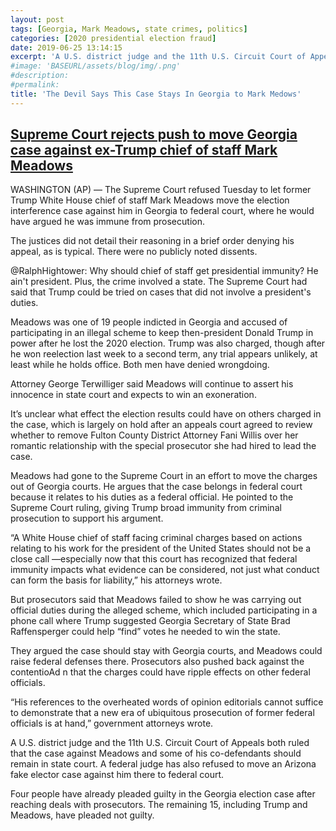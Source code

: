 ```yaml
---
layout: post
tags: [Georgia, Mark Meadows, state crimes, politics]
categories: [2020 presidential election fraud]
date: 2019-06-25 13:14:15
excerpt: 'A U.S. district judge and the 11th U.S. Circuit Court of Appeals both ruled that the case against Meadows and some of his co-defendants should remain in state court. A federal judge has also refused to move an Arizona fake elector case against him there to federal court.'
#image: 'BASEURL/assets/blog/img/.png'
#description:
#permalink:
title: 'The Devil Says This Case Stays In Georgia to Mark Medows'
---
```



## [Supreme Court rejects push to move Georgia case against ex-Trump chief of staff Mark Meadows](https://apnews.com/article/supreme-court-mark-meadows-georgia-election-interference-876a332a9dbe1a89c50aecccee15952e)

WASHINGTON (AP) — The Supreme Court refused Tuesday to let former Trump White House chief of staff Mark Meadows move the election interference case against him in Georgia to federal court, where he would have argued he was immune from prosecution.

The justices did not detail their reasoning in a brief order denying his appeal, as is typical. There were no publicly noted dissents.

@RalphHightower: Why should chief of staff get presidential immunity? He ain't president. Plus, the crime involved a state. The Supreme Court had said that Trump could be tried on cases that did not involve a president's duties.

Meadows was one of 19 people indicted in Georgia and accused of participating in an illegal scheme to keep then-president Donald Trump in power after he lost the 2020 election. Trump was also charged, though after he won reelection last week to a second term, any trial appears unlikely, at least while he holds office. Both men have denied wrongdoing.

Attorney George Terwilliger said Meadows will continue to assert his innocence in state court and expects to win an exoneration.

It’s unclear what effect the election results could have on others charged in the case, which is largely on hold after an appeals court agreed to review whether to remove Fulton County District Attorney Fani Willis over her romantic relationship with the special prosecutor she had hired to lead the case.

Meadows had gone to the Supreme Court in an effort to move the charges out of Georgia courts. He argues that the case belongs in federal court because it relates to his duties as a federal official. He pointed to the Supreme Court ruling, giving Trump broad immunity from criminal prosecution to support his argument.

“A White House chief of staff facing criminal charges based on actions relating to his work for the president of the United States should not be a close call —especially now that this court has recognized that federal immunity impacts what evidence can be considered, not just what conduct can form the basis for liability,” his attorneys wrote.

But prosecutors said that Meadows failed to show he was carrying out official duties during the alleged scheme, which included participating in a phone call where Trump suggested Georgia Secretary of State Brad Raffensperger could help “find” votes he needed to win the state.

They argued the case should stay with Georgia courts, and Meadows could raise federal defenses there. Prosecutors also pushed back against the contentioAd
n that the charges could have ripple effects on other federal officials.

“His references to the overheated words of opinion editorials cannot suffice to demonstrate that a new era of ubiquitous prosecution of former federal officials is at hand,” government attorneys wrote.

A U.S. district judge and the 11th U.S. Circuit Court of Appeals both ruled that the case against Meadows and some of his co-defendants should remain in state court. A federal judge has also refused to move an Arizona fake elector case against him there to federal court.

Four people have already pleaded guilty in the Georgia election case after reaching deals with prosecutors. The remaining 15, including Trump and Meadows, have pleaded not guilty.